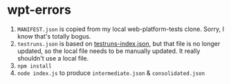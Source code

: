 # wpt-errors

1. `MANIFEST.json` is copied from my local web-platform-tests clone. Sorry, I know that's totally bogus.
1. `testruns.json` is based on [testruns-index.json](https://storage.googleapis.com/wptd/testruns-index.json), but that file is no longer updated, so the local file needs to be manually updated. It really shouldn't use a local file.
1. `npm install`
1. `node index.js` to produce `intermediate.json` & `consolidated.json`
